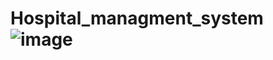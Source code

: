 # Hospital_managment_system![image](https://github.com/HasanboyXomidov/Hospital_managment_system/assets/125248359/de99c332-225b-40ad-8e9e-c94666a34d90)

